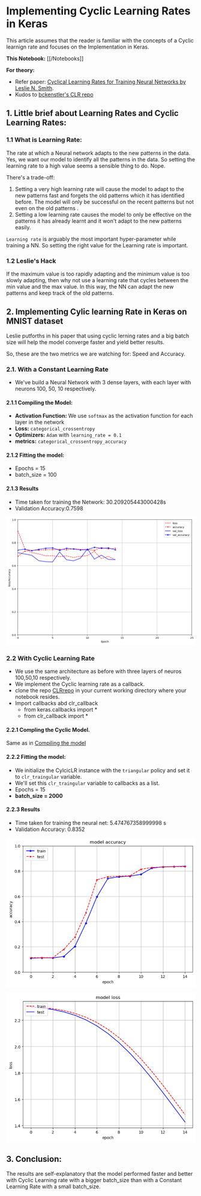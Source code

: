 # Implementing Cyclic Learning Rates in Keras

This article assumes that the reader is familiar with the concepts of a Cyclic learnign rate and focuses on the Implementation in Keras.

**This Notebook:** 
[[/Notebooks]]

**For theory:**

- Refer paper: [Cyclical Learning Rates for Training Neural Networks by 
Leslie N. Smith](https://arxiv.org/abs/1506.01186).
- Kudos to [bckenstler's CLR repo](https://github.com/bckenstler/CLR)

## 1. Little brief about Learning Rates and Cyclic Learning Rates:
### 1.1 What is Learning Rate:

The rate at which a Neural network adapts to the new patterns in the data. Yes, we want our model to identify all the patterns in the data. So setting the learning rate to a high value seems a sensible thing to do. Nope. 

There's a trade-off:

1. Setting a very high learning rate will cause the model to adapt to the new patterns fast and forgets the old patterns which it has identified before. The model will only be successful on the recent patterns but not even on the old patterns .
2. Setting a low learning rate causes the model to only be effective on the patterns it has already learnt and it won't adapt to the new patterns easily.

`Learning rate` is arguably the most important hyper-parameter while training a NN. So setting the right value for the Learning rate is important.

### 1.2 Leslie's Hack 
If the maximum value is too rapidly adapting and the minimum value is too slowly adapting, then why not use a learning rate that cycles between the min value and the max value. In this way, the NN can adapt the new patterns and keep track of the old patterns.

## 2. Implementing Cylic learning Rate in Keras on MNIST dataset
Leslie putforths in his paper that using cyclic lerning rates and a big batch size will help the model converge faster and yield better results.

So, these are the two metrics we are watching for: Speed and Accuracy.
### 2.1. With a Constant Learning Rate 
 - We've build a Neural Network with 3 dense layers, with each layer with neurons 100, 50, 10 respectively. 

#### 2.1.1 Compiling the Model:
 - **Activation Function:** We use `softmax` as the activation function for each layer in the network
 - **Loss:** `categorical_crossentropy`
 - **Optimizers:** `Adam` with `learning_rate = 0.1`
 - **metrics:** `categorical_crossentropy_accuracy`

#### 2.1.2 Fitting the model:
  - Epochs = 15
  - batch_size = 100

#### 2.1.3 Results
 - Time taken for training the Network:  30.209205443000428s
 - Validation Accuracy:0.7598

 ![Epoch v loss/Accuracy: With Constant LR](./resources/cf542169-637e-4572-8556-bd7f1c85f03b.png)


### 2.2 With Cyclic Learning Rate
- We use the same architecture as before with three layers of neuros 100,50,10 respectively.
- We implement the Cyclic learning rate as a callback.
- clone the repo [CLRrepo](https://github.com/bckenstler/CLR) in your current working directory where your notebook resides.
- Import callbacks abd clr_callback
    - from keras.callbacks import *
    - from clr_callback import *

#### 2.2.1 Compling the Cyclic Model.
Same as in [Compiling the model](#211-compiling-the-model)

#### 2.2.2 Fitting the model:
- We initialize the CylcicLR instance with the `triangular` policy and set it to `clr_traingular` variable.
- We'll set this `clr_traingular` variable to callbacks as a list.
- Epochs = 15
- **batch_size = 2000**

#### 2.2.3 Results
- Time taken for training the neural net:  5.474767358999998 s
- Validation Accuracy: 0.8352

![Epoch v Accuracy: With Cyclic LR](./resources/1ee1d418-a39d-4070-b584-5d0ff028cf72.png)


![Epoch v loss: With Cyclic LR](./resources/a38200e8-6c84-4f12-8748-ea3f548841d5.png)
## 3. Conclusion:
The results are self-explanatory that the model performed faster and better with Cyclic Learning rate with a bigger batch_size than with a Constant Learning Rate with a small batch_size.

<!-- step_size = 2000
iterations = 10000
The learning rate increases from 0.001 to 0.006 thorugh the iterations 0-2000 and then falls back from 0.006 to 0.001 throught the iteration range of 2000-4000. This happens through out the whole number of iterations

 - total no.of instances = 60000
 - epochs = 15
 - batch_size = 100
 - total no. of iterations per epoch = 600 * 100 = 60000
 - total no.of iterations for the whole training = 60000*15 = 900000

The accuracy and loss is calculated at the end of each epoch with a cyclic learning rate. -->